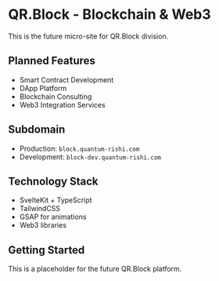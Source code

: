 # QR.Block - Blockchain & Web3

This is the future micro-site for QR.Block division.

## Planned Features
- Smart Contract Development
- DApp Platform
- Blockchain Consulting
- Web3 Integration Services

## Subdomain
- Production: `block.quantum-rishi.com`
- Development: `block-dev.quantum-rishi.com`

## Technology Stack
- SvelteKit + TypeScript
- TailwindCSS
- GSAP for animations
- Web3 libraries

## Getting Started
This is a placeholder for the future QR.Block platform.
